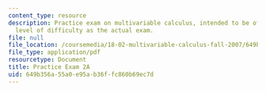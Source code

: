 ```yaml
---
content_type: resource
description: Practice exam on multivariable calculus, intended to be of the same general
  level of difficulty as the actual exam.
file: null
file_location: /coursemedia/18-02-multivariable-calculus-fall-2007/649b356a55a0e95ab36ffc860b69ec7d_prac2a.pdf
file_type: application/pdf
resourcetype: Document
title: Practice Exam 2A
uid: 649b356a-55a0-e95a-b36f-fc860b69ec7d
---
```

